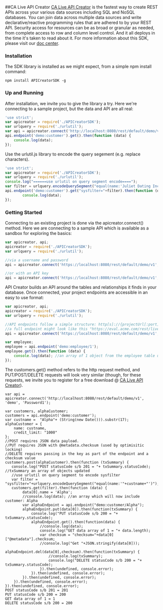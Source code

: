 ##CA Live API Creator
[CA Live API Creator](http://transform.ca.com/CA-Live-API-Creator.html) is the fastest way to create REST APIs across your various data sources including SQL and NoSQL databases. You can join data across multiple data sources and write declarative/reactive programming rules that are adhered to by your REST API. Security access for resources can be as broad or granular as needed, from complete access to row and column level control. And it all deploys in the time it's taken to read about it. For more information about this SDK, please visit our [doc center](https://docops.ca.com/ca-live-api-creator/3-1/en/invoking-apis/use-node-sdk).

### Installation
The SDK library is installed as we might expect, from a simple npm install command:

```
npm install APICreatorSDK -g

```

### Up and Running

After installation, we invite you to give the library a try. Here we're connecting to a sample project, but the data and API are all real:

```javascript
'use strict';
var apicreator = require('./APICreatorSDK');
var urlquery = require('./urlutil');
var api = apicreator.connect('http://localhost:8080/rest/default/demo/v1', 'demo', 'Password1');
api.endpoint('demo:customer').get().then(function (data) {
	console.log(data);
});
```

Use the urlutil.js library to encode the query segement (e.g. replace characters).
```javascript
'use strict';
var apicreator = require('./APICreatorSDK');
var urlquery = require('./urlutil');
console.log("======use urlutil on query segment encode====");
var filter = urlquery.encodeQuerySegment("equal(name:'Juliet Dating Inc.')");
api.endpoint('demo:customer').get("sysfilter="+filter).then(function (data) {
        console.log(data);
});
```

### Getting Started

Connecting to an existing project is done via the apicreator.connect() method. Here we are connecting to a sample API which is available as a sandbox for exploring the basics:

```javascript
var apicreator, api;
apicreator = require('./APICreatorSDK');
var urlquery = require('./urlutil');

//via a username and password
api = apicreator.connect('https://localhost:8080/rest/default/demo/v1', 'demo', 'Password1');

//or with an API key
api = apicreator.connect('https://localhost:8080/rest/default/demo/v1', 'readonly');
```

API Creator builds an API around the tables and relationships it finds in your database. Once connected, your project endpoints are accessible in an easy to use format:

```javascript
var apicreator, api;
apicreator = require('./APICreatorSDK');
var urlquery = require('./urlutil');

//API endpoints follow a simple structure: http[s]://{projectUrl[:port]}/rest/default/{project_url}/{version}/{endpoint}?[filter]
//a full endpoint might look like this "https://eval.acme.com/rest/livedemo/demo/v1/customer"
api = apicreator.connect('https://localhost:8080/rest/default/demo/v1', 'demo', 'Password1');

var employee;
employee = api.endpoint('demo:employee/1');
employee.get().then(function (data) {
	console.log(data); //an array of 1 object from the employee table using employee key "1"
});
```

The customers.get() method refers to the http request method, and PUT/POST/DELETE requests will look very similar (though, for these requests, we invite you to register for a free download @ [CA Live API Creator](https://www.ca.com/us/trials/ca-live-api-creator.register.html)).

```
var api = apicreator.connect('http://localhost:8080/rest/default/demo/v1', 'demo', 'Password1');

var customers, alphaCustomer;
customers = api.endpoint('demo:customer');
var custname =  "Alpha"+ (String(new Date())).substr(17);
alphaCustomer = {
    name: custname,
    credit_limit: "1000"
};
//POST requires JSON data payload.
//PUT requires JSON with @metadata.checksum (used by optimisitic locking)
//DELETE requires passing in the key as part of the endpoint and a checksum value
customers.post(alphaCustomer).then(function (txSummary) {
   console.log("POST statusCode s/b 201 = "+ txSummary.statusCode); //txSummary an array of objects updated
   //use urlutil on query segment to encode sysfilter
   var filter = "sysfilter="+urlquery.encodeQuerySegment("equal(name:'"+custname+"')");
   customers.get(filter).then(function (data) {
		data[0].name = 'Alpha';
		//console.log(data); //an array which will now include customer: Alpha
	 	var alphaEndpoint = api.endpoint("demo:customer/Alpha");
	 	alphaEndpoint.put(data[0]).then(function(txSummary) {
			console.log("PUT statusCode s/b 200 = "+ txSummary.statusCode);
			alphaEndpoint.get().then(function(data) {
				//console.log(data);
				console.log("GET data array of 1 = "+ data.length);
		    	var checksum = "checksum="+data[0]["@metadata"].checksum;
				//console.log("Get "+JSON.stringify(data[0]));
				alphaEndpoint.del(data[0],checksum).then(function(txSummary) {
					//console.log(txSummary);
					console.log("DELETE statusCode s/b 200 = "+ txSummary.statusCode);
				}).then(undefined, console.error);
			}).then(undefined, console.error);
	 	}).then(undefined, console.error);
   	}).then(undefined, console.error);
}).then(undefined, console.error);
POST statusCode s/b 201 = 201
PUT statusCode s/b 200 = 200
GET data array of 1 = 1
DELETE statusCode s/b 200 = 200
```
